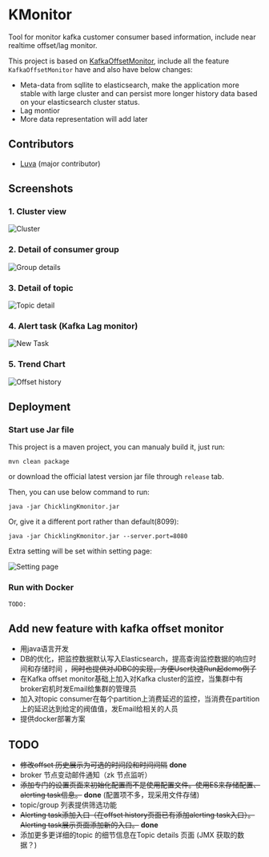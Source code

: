# KMonitor

Tool for monitor kafka customer consumer based information, include near realtime offset/lag monitor.

This project is based on [KafkaOffsetMonitor](https://github.com/quantifind/KafkaOffsetMonitor), include all the feature `KafkaOffsetMonitor` have and also have below changes:

- Meta-data from sqllite to elasticsearch, make the application more stable with large cluster and can persist more longer history data based on your elasticsearch cluster status.
- Lag montior
- More data representation will add later

## Contributors

- [Luva](https://github.com/Hulva) (major contributor)

## Screenshots

### 1. Cluster view

![Cluster](./doc/cluster.PNG)


### 2. Detail of consumer group

![Group details](./doc/group-details.PNG)

### 3. Detail of topic

![Topic detail](./doc/topic-details.PNG)

### 4. Alert task (Kafka Lag monitor)

![New Task](./doc/newTask.PNG)

### 5. Trend Chart

![Offset history](./doc/offset-history.PNG)

## Deployment

### Start use Jar file

This project is a maven project, you can manualy build it, just run:

`mvn clean package`

or download the official latest version jar file through `release` tab.

Then, you can use below command to run:

`java -jar ChicklingKmonitor.jar`

Or, give it a different port rather than default(8099):

`java -jar ChicklingKmonitor.jar --server.port=8080`

Extra setting will be set within setting page:

![Setting page](./doc/setting.PNG)


### Run with Docker

```
TODO:
```

## Add new feature with kafka offset monitor
- 用java语言开发		    
- DB的优化，把监控数据默认写入Elasticsearch，提高查询监控数据的响应时间和存储时间 ，<del>同时也提供对JDBC的实现，方便User快速Run起demo例子</del>
- 在Kafka offset monitor基础上加入对Kafka cluster的监控，当集群中有broker宕机时发Email给集群的管理员
- 加入对topic consumer在每个partition上消费延迟的监控，当消费在partition上的延迟达到给定的阀值值，发Email给相关的人员
- 提供docker部署方案

## TODO

- <del>修改offset 历史展示为可选的时间段和时间间隔</del> **done**
- broker 节点变动邮件通知（zk 节点监听）
- <del>添加专门的设置页面来初始化配置而不是使用配置文件。使用ES来存储配置、alerting task信息。</del> **done** (配置项不多，现采用文件存储) 
- topic/group 列表提供筛选功能
- <del>Alerting task添加入口（在offset history页面已有添加alerting task入口）。Alerting task展示页面添加新的入口。</del> **done**
- 添加更多更详细的topic 的细节信息在Topic details 页面 (JMX 获取的数据？)



